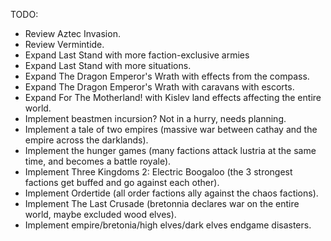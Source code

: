 TODO:
- Review Aztec Invasion.
- Review Vermintide.
- Expand Last Stand with more faction-exclusive armies
- Expand Last Stand with more situations.
- Expand The Dragon Emperor's Wrath with effects from the compass.
- Expand The Dragon Emperor's Wrath with caravans with escorts.
- Expand For The Motherland! with Kislev land effects affecting the entire world.
- Implement beastmen incursion? Not in a hurry, needs planning.
- Implement a tale of two empires (massive war between cathay and the empire across the darklands).
- Implement the hunger games (many factions attack lustria at the same time, and becomes a battle royale).
- Implement Three Kingdoms 2: Electric Boogaloo (the 3 strongest factions get buffed and go against each other).
- Implement Ordertide (all order factions ally against the chaos factions).
- Implement The Last Crusade (bretonnia declares war on the entire world, maybe excluded wood elves).
- Implement empire/bretonia/high elves/dark elves endgame disasters.
